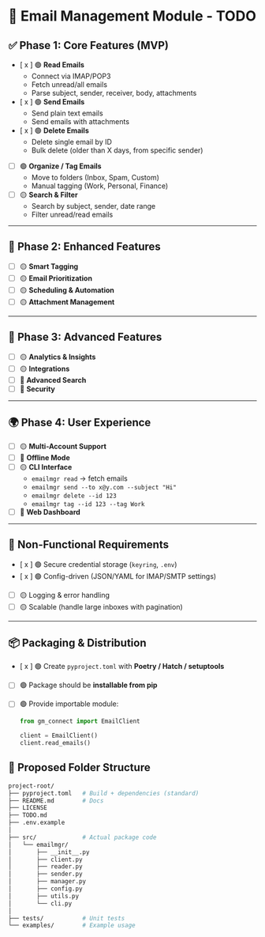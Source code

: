 # 📌 Email Management Module - TODO

## ✅ Phase 1: Core Features (MVP)
- [ x ] 🟢 **Read Emails**
  - Connect via IMAP/POP3
  - Fetch unread/all emails
  - Parse subject, sender, receiver, body, attachments
- [ x ] 🟢 **Send Emails**
  - Send plain text emails
  - Send emails with attachments
- [ x ] 🟢 **Delete Emails**
  - Delete single email by ID
  - Bulk delete (older than X days, from specific sender)
- [ ] 🟢 **Organize / Tag Emails**
  - Move to folders (Inbox, Spam, Custom)
  - Manual tagging (Work, Personal, Finance)
- [ ] 🟡 **Search & Filter**
  - Search by subject, sender, date range
  - Filter unread/read emails

---

## 🚀 Phase 2: Enhanced Features
- [ ] 🟡 **Smart Tagging**
- [ ] 🟡 **Email Prioritization**
- [ ] 🟡 **Scheduling & Automation**
- [ ] 🟡 **Attachment Management**

---

## 🤖 Phase 3: Advanced Features
- [ ] 🟡 **Analytics & Insights**
- [ ] 🟡 **Integrations**
- [ ] 🔴 **Advanced Search**
- [ ] 🔴 **Security**

---

## 🌍 Phase 4: User Experience
- [ ] 🟡 **Multi-Account Support**
- [ ] 🔴 **Offline Mode**
- [ ] 🟡 **CLI Interface**
  - `emailmgr read` → fetch emails  
  - `emailmgr send --to x@y.com --subject "Hi"`  
  - `emailmgr delete --id 123`  
  - `emailmgr tag --id 123 --tag Work`  
- [ ] 🔴 **Web Dashboard**

---

## 🔧 Non-Functional Requirements
- [ x ] 🟢 Secure credential storage (`keyring`, `.env`)
- [ x ] 🟢 Config-driven (JSON/YAML for IMAP/SMTP settings)
- [ ] 🟡 Logging & error handling
- [ ] 🟡 Scalable (handle large inboxes with pagination)

---

## 📦 Packaging & Distribution
- [ x ] 🟢 Create `pyproject.toml` with **Poetry / Hatch / setuptools**
- [ ] 🟢 Package should be **installable from pip**
- [ ] 🟢 Provide importable module:

  ```python
  from gm_connect import EmailClient

  client = EmailClient()
  client.read_emails()


## 📂 Proposed Folder Structure

```bash
project-root/
├── pyproject.toml   # Build + dependencies (standard)
├── README.md        # Docs
├── LICENSE
├── TODO.md
├── .env.example
│
├── src/             # Actual package code
│   └── emailmgr/
│       ├── __init__.py
│       ├── client.py
│       ├── reader.py
│       ├── sender.py
│       ├── manager.py
│       ├── config.py
│       ├── utils.py
│       └── cli.py
│
├── tests/           # Unit tests
└── examples/        # Example usage

